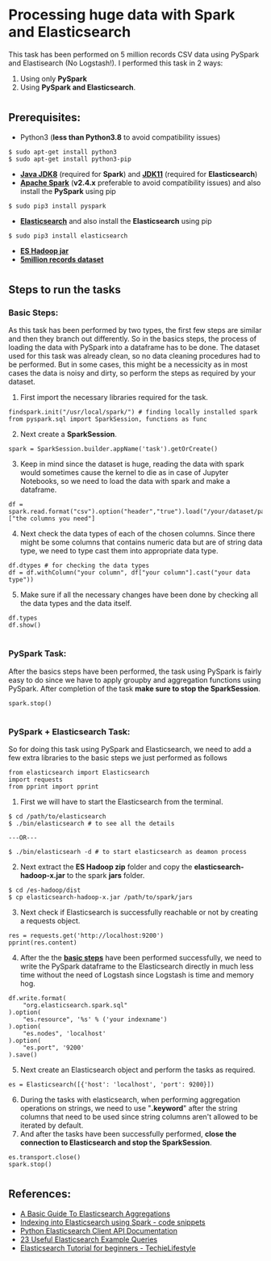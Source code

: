 # Processing huge data with Spark and Elasticsearch
This task has been performed on 5 million records CSV data using PySpark and Elastisearch (No Logstash!). I performed this task in 2 ways:
1. Using only **PySpark**
2. Using **PySpark and Elasticsearch**.
#
## Prerequisites:
- Python3 (**less than Python3.8** to avoid compatibility issues)
```
$ sudo apt-get install python3
$ sudo apt-get install python3-pip
```
- **[Java JDK8](https://jdk.java.net)** (required for **Spark**) and **[JDK11](https://jdk.java.net)** (required for **Elasticsearch**)
- **[Apache Spark](https://spark.apache.org/downloads.html)** (**v2.4.x** preferable to avoid compatibility issues) and also install the **PySpark** using pip
```
$ sudo pip3 install pyspark
```
- **[Elasticsearch](https://www.elastic.co/downloads/elasticsearch)** and also install the **Elasticsearch** using pip
```
$ sudo pip3 install elasticsearch
```
- **[ES Hadoop jar](https://www.elastic.co/downloads/hadoop)**
- **[5million records dataset](http://eforexcel.com/wp/downloads-16-sample-csv-files-data-sets-for-testing/)**
#
## Steps to run the tasks
### Basic Steps:
As this task has been performed by two types, the first few steps are similar and then they branch out differently. So in the basics steps, the process of loading the data with PySpark into a dataframe has to be done. The dataset used for this task was already clean, so no data cleaning procedures had to be performed. But in some cases, this might be a necessicity as in most cases the data is noisy and dirty, so perform the steps as required by your dataset.

1. First import the necessary libraries required for the task.
```python3
findspark.init("/usr/local/spark/") # finding locally installed spark
from pyspark.sql import SparkSession, functions as func
```
2. Next create a **SparkSession**.
```
spark = SparkSession.builder.appName('task').getOrCreate()
```
3. Keep in mind since the dataset is huge, reading the data with spark would sometimes cause the kernel to die as in case of Jupyter Notebooks, so we need to load the data with spark and make a dataframe.
```
df = spark.read.format("csv").option("header","true").load("/your/dataset/path").fillna(0)["the columns you need"]
```
4. Next check the data types of each of the chosen columns. Since there might be some columns that contains numeric data but are of string data type, we need to type cast them into appropriate data type.
```
df.dtypes # for checking the data types
df = df.withColumn("your column", df["your column"].cast("your data type"))
```
5. Make sure if all the necessary changes have been done by checking all the data types and the data itself.
```
df.types
df.show()
```
#
### PySpark Task:
After the basics steps have been performed, the task using PySpark is fairly easy to do since we have to apply groupby and aggregation functions using PySpark. After completion of the task **make sure to stop the SparkSession**.
```
spark.stop()
```
#
### PySpark + Elasticsearch Task:
So for doing this task using PySpark and Elasticsearch, we need to add a few extra libraries to the basic steps we just performed as follows
```
from elasticsearch import Elasticsearch
import requests
from pprint import pprint
```
1. First we will have to start the Elasticsearch from the terminal.
```
$ cd /path/to/elasticsearch
$ ./bin/elasticsearch # to see all the details

---OR---

$ ./bin/elasticsearh -d # to start elasticsearch as deamon process
```
2. Next extract the **ES Hadoop zip** folder and copy the **elasticsearch-hadoop-x.jar** to the spark **jars** folder.
```
$ cd /es-hadoop/dist
$ cp elasticsearch-hadoop-x.jar /path/to/spark/jars
```
3. Next check if Elasticsearch is successfully reachable or not by creating a requests object.
```
res = requests.get('http://localhost:9200')
pprint(res.content)
```
4. After the the **[basic steps](https://github.com/Wolvarun9295/Spark-Elasticsearch-5MilData#basic-steps)** have been performed successfully, we need to write the PySpark dataframe to the Elasticsearch directly in much less time without the need of Logstash since Logstash is time and memory hog.
```
df.write.format(
    "org.elasticsearch.spark.sql"
).option(
    "es.resource", '%s' % ('your indexname')
).option(
    "es.nodes", 'localhost'
).option(
    "es.port", '9200'
).save()
```
5. Next create an Elasticsearch object and perform the tasks as required.
```
es = Elasticsearch([{'host': 'localhost', 'port': 9200}])
```
6. During the tasks with elasticsearch, when performing aggregation operations on strings, we need to use "**.keyword**" after the string columns that need to be used since string columns aren't allowed to be iterated by default.
7. And after the tasks have been successfully performed, **close the connection to Elasticsearch and stop the SparkSession**.
```
es.transport.close()
spark.stop()
```
#
## References:
- [A Basic Guide To Elasticsearch Aggregations](https://logz.io/blog/elasticsearch-aggregations/)
- [Indexing into Elasticsearch using Spark - code snippets](https://medium.com/@akkidx/indexing-into-elasticsearch-using-spark-code-snippets-55eabc753272)
- [Python Elasticsearch Client API Documentation](https://elasticsearch-py.readthedocs.io/en/master/index.html)
- [23 Useful Elasticsearch Example Queries](https://dzone.com/articles/23-useful-elasticsearch-example-queries)
- [Elasticsearch Tutorial for beginners - TechieLifestyle](https://www.youtube.com/playlist?list=PLGZAAioH7ZlO7AstL9PZrqalK0fZutEXF)